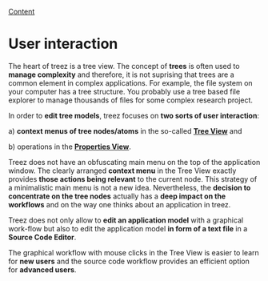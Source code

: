 [Content](../README.md)

# User interaction

The heart of treez is a tree view. The concept of **trees** is often used to **manage complexity** and therefore, it is not suprising that trees are a common element in complex applications. For example, the file system on your computer has a tree structure. You probably use a tree based file explorer to manage thousands of files for some complex research project. 

In order to **edit tree models**, treez focuses on **two sorts of user interaction**:

a) **context menus of tree nodes/atoms** in the so-called [**Tree View**]() and 

b) operations in the [**Properties View**](). 

Treez does not have an obfuscating main menu on the top of the application window. The clearly arranged **context menu** in the Tree View exactly provides **those actions being relevant** to the current node. This strategy of a minimalistic main menu is not a new idea. Nevertheless, the **decision to concentrate on the tree nodes** actually has a **deep impact on the workflows** and on the way one thinks about an application in treez.

Treez does not only allow to **edit an application model** with a graphical work-flow but also to edit the application model **in form of a text file** in a **Source Code Editor**. 

The graphical workflow with mouse clicks in the Tree View is easier to learn for **new users** and the source code workflow provides an efficient option for **advanced users**.
